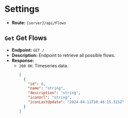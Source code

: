 # Settings

- **Route:** `{server}/api/Flows`

## `Get` Get Flows

- **Endpoint:** `GET /`
- **Description:** Endpoint to retrieve all possible flows.
- **Response:**
  - `200 OK`: Timeseries data.
    ```json
    [
      {
        "id": 0,
        "name": "string",
        "description": "string",
        "iconUrl": "string",
        "iconLastUpdate": "2024-04-11T10:46:15.315Z"
      }
    ]
    ```

